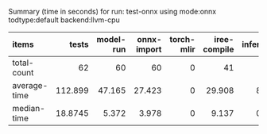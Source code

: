Summary (time in seconds) for run: test-onnx using mode:onnx todtype:default backend:llvm-cpu

| items        |    tests |   model-run |   onnx-import |   torch-mlir |   iree-compile |   inference |
|:-------------|---------:|------------:|--------------:|-------------:|---------------:|------------:|
| total-count  |  62      |      60     |        60     |            0 |         41     |      16     |
| average-time | 112.899  |      47.165 |        27.423 |            0 |         29.908 |       8.403 |
| median-time  |  18.8745 |       5.372 |         3.978 |            0 |          9.137 |       0.387 |
